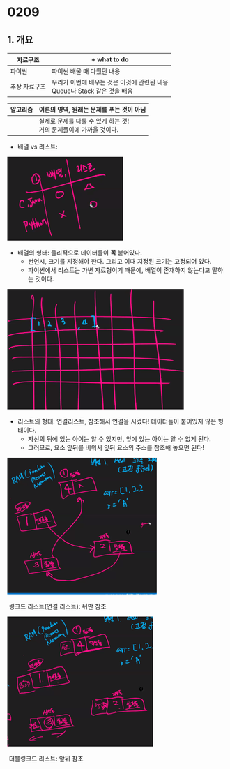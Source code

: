# 0209

## 1. 개요

| 자료구조      | + what to do                                                 |
| ------------- | ------------------------------------------------------------ |
| 파이썬        | 파이썬 배울 때 다뤘던 내용                                   |
| 추상 자료구조 | 우리가 이번에 배우는 것은 이것에 관련된 내용<br />Queue나 Stack 같은 것을 배움 |



| 알고리즘 | 이론의 영역, 원래는 문제를 푸는 것이 아님                    |
| -------- | ------------------------------------------------------------ |
|          | 실제로 문제를 다룰 수 있게 하는 것! <br />거의 문제풀이에 가까울 것이다. |

* 배열 vs 리스트:

![image-20220209125035186](0209.assets/image-20220209125035186.png)

* 배열의 형태: 물리적으로 데이터들이 **꼭** 붙어있다. 
  * 선언시, 크기를 지정해야 한다. 그리고 이때 지정된 크기는 고정되어 있다. 
  * 파이썬에서 리스트는 가변 자료형이기 때문에, 배열이 존재하지 않는다고 말하는 것이다.

![image-20220209125124150](0209.assets/image-20220209125124150.png)

* 리스트의 형태: 연결리스트, 참조해서 연결을 시켰다! 데이터들이 붙어있지 않은 형태이다.
  * 자신의 뒤에 있는 아이는 알 수 있지만, 앞에 있는 아이는 알 수 없게 된다.
  * 그러므로, 요소 앞뒤를 비워서 앞뒤 요소의 주소를 참조해 놓으면 된다!

<img src="0209.assets/image-20220209125932601.png" alt="image-20220209125932601" style="zoom:67%;" />

​											링크드 리스트(연결 리스트): 뒤만 참조

<img src="0209.assets/image-20220209130200562.png" alt="image-20220209130200562" style="zoom:67%;" />

​											더블링크드 리스트: 앞뒤 참조
